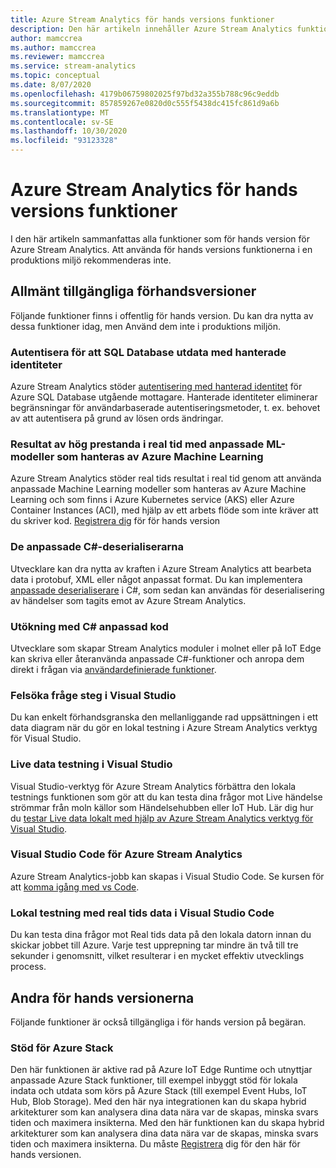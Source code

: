 ```yaml
---
title: Azure Stream Analytics för hands versions funktioner
description: Den här artikeln innehåller Azure Stream Analytics funktioner som för närvarande finns i för hands version.
author: mamccrea
ms.author: mamccrea
ms.reviewer: mamccrea
ms.service: stream-analytics
ms.topic: conceptual
ms.date: 8/07/2020
ms.openlocfilehash: 4179b06759802025f97bd32a355b788c96c9eddb
ms.sourcegitcommit: 857859267e0820d0c555f5438dc415fc861d9a6b
ms.translationtype: MT
ms.contentlocale: sv-SE
ms.lasthandoff: 10/30/2020
ms.locfileid: "93123328"
---
```

# <a name="azure-stream-analytics-preview-features"></a>Azure Stream Analytics för hands versions funktioner

I den här artikeln sammanfattas alla funktioner som för hands version för Azure Stream Analytics. Att använda för hands versions funktionerna i en produktions miljö rekommenderas inte.

## <a name="public-previews"></a>Allmänt tillgängliga förhandsversioner

Följande funktioner finns i offentlig för hands version. Du kan dra nytta av dessa funktioner idag, men Använd dem inte i produktions miljön.

### <a name="authenticate-to-sql-database-output-with-managed-identities"></a>Autentisera för att SQL Database utdata med hanterade identiteter

Azure Stream Analytics stöder [autentisering med hanterad identitet](../active-directory/managed-identities-azure-resources/overview.md) för Azure SQL Database utgående mottagare. Hanterade identiteter eliminerar begränsningar för användarbaserade autentiseringsmetoder, t. ex. behovet av att autentisera på grund av lösen ords ändringar. 

### <a name="real-time-high-performance-scoring-with-custom-ml-models-managed-by-azure-machine-learning"></a>Resultat av hög prestanda i real tid med anpassade ML-modeller som hanteras av Azure Machine Learning

Azure Stream Analytics stöder real tids resultat i real tid genom att använda anpassade Machine Learning modeller som hanteras av Azure Machine Learning och som finns i Azure Kubernetes service (AKS) eller Azure Container Instances (ACI), med hjälp av ett arbets flöde som inte kräver att du skriver kod. [Registrera dig](https://aka.ms/asapreview1) för för hands version

### <a name="c-custom-de-serializers"></a>De anpassade C#-deserialiserarna
Utvecklare kan dra nytta av kraften i Azure Stream Analytics att bearbeta data i protobuf, XML eller något anpassat format. Du kan implementera [anpassade deserialiserare](custom-deserializer-examples.md) i C#, som sedan kan användas för deserialisering av händelser som tagits emot av Azure Stream Analytics.

### <a name="extensibility-with-c-custom-code"></a>Utökning med C# anpassad kod

Utvecklare som skapar Stream Analytics moduler i molnet eller på IoT Edge kan skriva eller återanvända anpassade C#-funktioner och anropa dem direkt i frågan via [användardefinierade funktioner](stream-analytics-edge-csharp-udf-methods.md).

### <a name="debug-query-steps-in-visual-studio"></a>Felsöka fråge steg i Visual Studio

Du kan enkelt förhandsgranska den mellanliggande rad uppsättningen i ett data diagram när du gör en lokal testning i Azure Stream Analytics verktyg för Visual Studio. 


### <a name="live-data-testing-in-visual-studio"></a>Live data testning i Visual Studio

Visual Studio-verktyg för Azure Stream Analytics förbättra den lokala testnings funktionen som gör att du kan testa dina frågor mot Live händelse strömmar från moln källor som Händelsehubben eller IoT Hub. Lär dig hur du [testar Live data lokalt med hjälp av Azure Stream Analytics verktyg för Visual Studio](stream-analytics-live-data-local-testing.md).

### <a name="visual-studio-code-for-azure-stream-analytics"></a>Visual Studio Code för Azure Stream Analytics

Azure Stream Analytics-jobb kan skapas i Visual Studio Code. Se kursen för att [komma igång med vs Code](./quick-create-visual-studio-code.md).

### <a name="local-testing-with-live-data-in-visual-studio-code"></a>Lokal testning med real tids data i Visual Studio Code

Du kan testa dina frågor mot Real tids data på den lokala datorn innan du skickar jobbet till Azure. Varje test upprepning tar mindre än två till tre sekunder i genomsnitt, vilket resulterar i en mycket effektiv utvecklings process.

## <a name="other-previews"></a>Andra för hands versionerna

Följande funktioner är också tillgängliga i för hands version på begäran.

### <a name="support-for-azure-stack"></a>Stöd för Azure Stack
Den här funktionen är aktive rad på Azure IoT Edge Runtime och utnyttjar anpassade Azure Stack funktioner, till exempel inbyggt stöd för lokala indata och utdata som körs på Azure Stack (till exempel Event Hubs, IoT Hub, Blob Storage). Med den här nya integrationen kan du skapa hybrid arkitekturer som kan analysera dina data nära var de skapas, minska svars tiden och maximera insikterna.
Med den här funktionen kan du skapa hybrid arkitekturer som kan analysera dina data nära var de skapas, minska svars tiden och maximera insikterna. Du måste [Registrera](https://aka.ms/asapreview1) dig för den här för hands versionen.